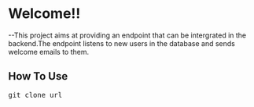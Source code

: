 # Welcome!!

--This project aims at providing an endpoint that can be intergrated in the backend.The endpoint listens to new users in the database and sends welcome emails to them.

## How To Use
<!-- --Not Ready For Use!! -->
<pre>git clone url</pre>